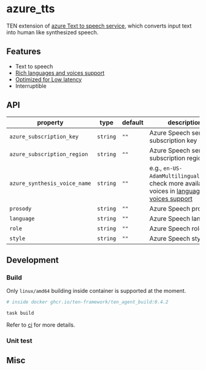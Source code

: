 # azure_tts

TEN extension of [azure Text to speech service](https://learn.microsoft.com/en-us/azure/ai-services/speech-service/overview#text-to-speech), which converts input text into human like synthesized speech.      

## Features

- Text to speech
- [Rich languages and voices support](https://learn.microsoft.com/en-us/azure/ai-services/speech-service/language-support?tabs=tts)
- [Optimized for Low latency](https://learn.microsoft.com/en-us/azure/ai-services/speech-service/how-to-lower-speech-synthesis-latency?pivots=programming-language-csharp)
- Interruptible     

## API

| property | type | default | description | 
| - | - | - | - | 
| `azure_subscription_key` | `string` | `""` | Azure Speech service subscription key | 
| `azure_subscription_region` | `string` | `""` | Azure Speech service subscription region | 
| `azure_synthesis_voice_name` | `string` | `""` | e.g., `en-US-AdamMultilingualNeural`, check more available voices in [languages and voices support](https://learn.microsoft.com/en-us/azure/ai-services/speech-service/language-support?tabs=tts) | 
| `prosody` | `string` | `""` | Azure Speech prosody |
| `language` | `string` | `""` | Azure Speech language |
| `role` | `string` | `""` | Azure Speech role |
| `style` | `string` | `""` | Azure Speech style |

## Development

### Build

Only `linux/amd64` building inside container is supported at the moment.      

```bash
# inside docker ghcr.io/ten-framework/ten_agent_build:0.4.2

task build
```     

Refer to [ci](.github/workflows/ci.yml) for more details.      


### Unit test

<!-- how to do unit test for the extension -->

## Misc

<!-- others if applicable -->
